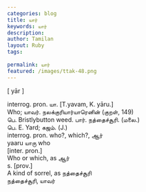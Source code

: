 ```yaml
---
categories: blog
title: யார்
keywords: யார்
description: 
author: Tamilan
layout: Ruby
tags: 
 
permalink: யார்
featured: /images/ttak-48.png
---
```

  
[ yār ]  
  
interrog. pron. யா. [T.yavam, K. yāru.]  
Who; யாவர். நலக்குரியார்யாரெனின் (குறள், 149)  
பெ. Bristlybutton weed. பார். நத்தைச்சூரி. (மலை.)  
பெ. E. Yard; கஜம். (J.)  
interrog. pron. who?, which?, ஆர்  
yaaru யாரு who  
[inter. pron.]  
Who or which, as ஆர்  
s. [prov.]  
A kind of sorrel, as நத்தைச்சூரி  
நத்தைச்சூரி, யாவர்